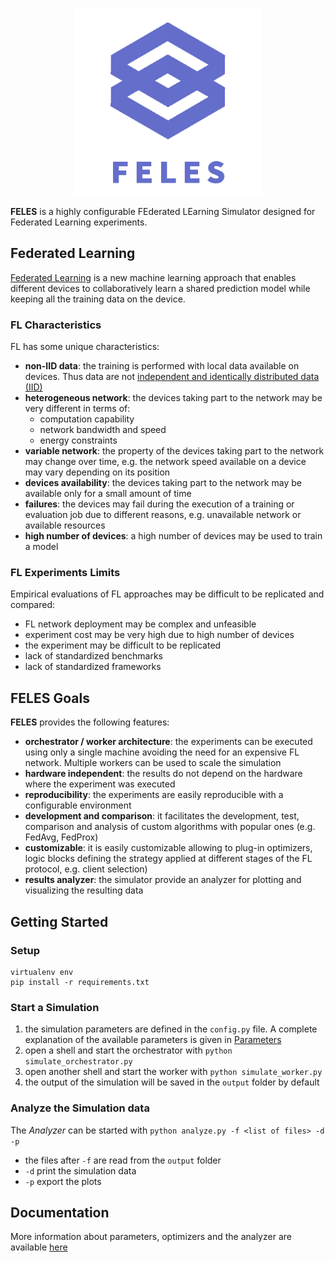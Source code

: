 <p align="center">
  <img src="docs/imgs/logo_transparent.png" height="300">
</p>

**FELES** is a highly configurable FEderated LEarning Simulator designed for
Federated Learning experiments.


## Federated Learning
[Federated Learning](https://arxiv.org/abs/1602.05629) is a new machine learning approach that enables different devices
to collaboratively learn a shared prediction model while keeping all the training data on the device.

### FL Characteristics
FL has some unique characteristics:
- **non-IID data**: the training is performed with local data available on devices. Thus data are not
  [independent and identically distributed data (IID)](https://en.wikipedia.org/wiki/Independent_and_identically_distributed_random_variables)
- **heterogeneous network**: the devices taking part to the network may be very different in terms of:
  - computation capability
  - network bandwidth and speed
  - energy constraints
- **variable network**: the property of the devices taking part to the network may change over time, e.g. the network speed
  available on a device may vary depending on its position
- **devices availability**: the devices taking part to the network may be available only for a small amount of time
- **failures**: the devices may fail during the execution of a training or evaluation job due to different reasons,
  e.g. unavailable network or available resources
- **high number of devices**: a high number of devices may be used to train a model

### FL Experiments Limits
Empirical evaluations of FL approaches may be difficult to be replicated and compared:
- FL network deployment may be complex and unfeasible
- experiment cost may be very high due to high number of devices
- the experiment may be difficult to be replicated
- lack of standardized benchmarks
- lack of standardized frameworks

## FELES Goals
**FELES** provides the following features:
- **orchestrator / worker architecture**: the experiments can be executed using only a single machine avoiding the need for
  an expensive FL network. Multiple workers can be used to scale the simulation
- **hardware independent**: the results do not depend on the hardware where the experiment was executed
- **reproducibility**: the experiments are easily reproducible with a configurable environment
- **development and comparison**: it facilitates the development, test, comparison and analysis of custom algorithms with
  popular ones (e.g. FedAvg, FedProx)
- **customizable**: it is easily customizable allowing to plug-in optimizers, logic blocks defining the strategy applied
  at different stages of the FL protocol, e.g. client selection)
- **results analyzer**: the simulator provide an analyzer for plotting and visualizing the resulting data

## Getting Started
### Setup
```
virtualenv env
pip install -r requirements.txt
```

### Start a Simulation
1. the simulation parameters are defined in the ```config.py``` file.
   A complete explanation of the available parameters is given in [Parameters](docs/parameters.md)
2. open a shell and start the orchestrator with ```python simulate_orchestrator.py```
2. open another shell and start the worker with ```python simulate_worker.py```
3. the output of the simulation will be saved in the ```output``` folder by default

### Analyze the Simulation data
The *Analyzer* can be started with ```python analyze.py -f <list of files> -d -p```

- the files after ```-f``` are read from the ```output``` folder 
- ```-d``` print the simulation data
- ```-p``` export the plots

## Documentation
More information about parameters, optimizers and the analyzer are available [here](./docs)
